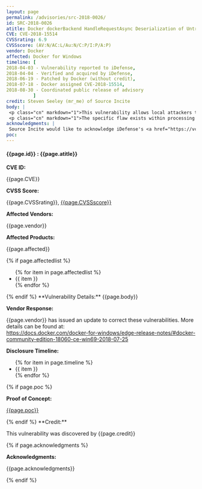 ```yaml
---
layout: page
permalink: /advisories/src-2018-0026/
id: SRC-2018-0026
atitle: Docker dockerBackend HandleRequestAsync Deserialization of Untrusted Data Elevation of Privilege Vulnerability
CVE: CVE-2018-15514
CVSSrating: 6.9
CVSSscore: (AV:N/AC:L/Au:N/C:P/I:P/A:P)
vendor: Docker
affected: Docker for Windows
timeline: [
2018-04-03 - Vulnerability reported to iDefense,
2018-04-04 - Verified and acquired by iDefense,
2018-06-19 - Patched by Docker (without credit),
2018-07-18 - Docker assigned CVE-2018-15514,
2018-08-30 - Coordinated public release of advisory
          ]
credit: Steven Seeley (mr_me) of Source Incite
body: |
 <p class="cn" markdown="1">This vulnerability allows local attackers to escalate privileges on vulnerable installations of Docker for Windows. An attacker must first obtain the ability to execute low-privileged code on the target system in order to exploit this vulnerability.</p>
 <p class="cn" markdown="1">The specific flaw exists within processing of requests set to the NamedPipe dockerBackend. When parsing the request buffer, the process does not properly validate user-supplied data, which can result in deserialization of untrusted data. An attacker can leverage this vulnerability to execute code under the context of SYSTEM.</p>
acknowledgments: |
 Source Incite would like to acknowledge iDefense's <a href="https://vcp.idefense.com/">Vulnerability Contributor Program</a> for the help with co-ordination of this vulnerability.
poc:
---
```


<h4><b>{{page.id}} : {{page.atitle}}</b></h4>

**CVE ID:**
<p class="cn">{{page.CVE}}</p>

**CVSS Score:**
<p class="cn">{{page.CVSSrating}}, <a href="https://nvd.nist.gov/cvss/v2-calculator?vector={{page.CVSSscore}}">{{page.CVSSscore}}</a></p>

**Affected Vendors:**
<p class="cn">{{page.vendor}}</p>

**Affected Products:**
<p class="cn">{{page.affected}}</p>
{% if page.affectedlist %}
<ul class="cn">
{% for item in page.affectedlist %}
  <li>{{ item }}</li>
{% endfor %}
</ul>
{% endif %}
**Vulnerability Details:**
{{page.body}}

**Vendor Response:**

<p class="cn">{{page.vendor}} has issued an update to correct these vulnerabilities. More details can be found at: <br />
<a href="https://docs.docker.com/docker-for-windows/edge-release-notes/#docker-community-edition-18060-ce-win69-2018-07-25">https://docs.docker.com/docker-for-windows/edge-release-notes/#docker-community-edition-18060-ce-win69-2018-07-25</a></p>

**Disclosure Timeline:**
<ul class="cn">
{% for item in page.timeline %}
  <li>{{ item }}</li>
{% endfor %}
</ul>
{% if page.poc %}

**Proof of Concept:**
<p class="cn"><a href="{{page.poc}}">{{page.poc}}</a></p>
{% endif %}
**Credit:**
<p class="cn">This vulnerability was discovered by {{page.credit}}</p>
{% if page.acknowledgments %}

**Acknowledgments:**
<p class="cn">{{page.acknowledgments}}</p>
{% endif %}
